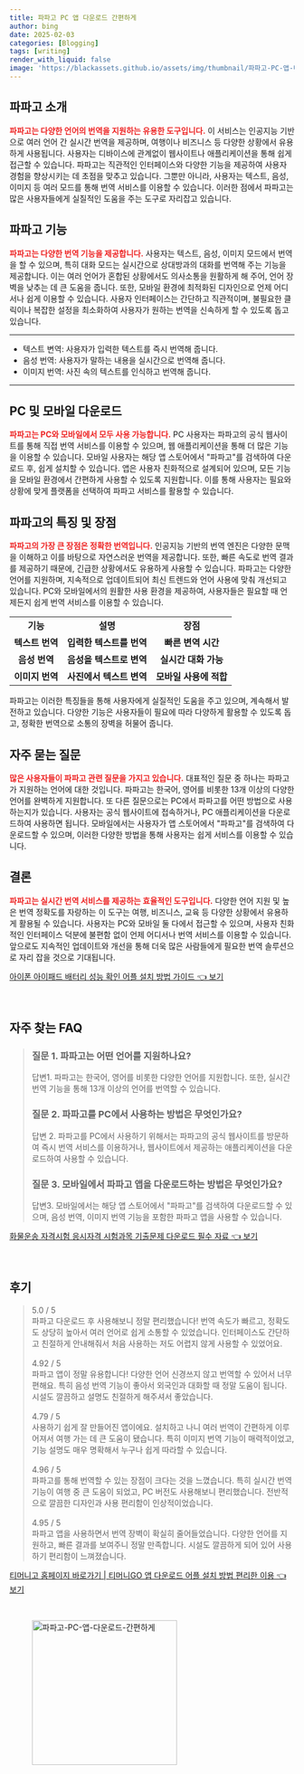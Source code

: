 ```yaml
---
title: 파파고 PC 앱 다운로드 간편하게
author: bing
date: 2025-02-03
categories: [Blogging]
tags: [writing]
render_with_liquid: false
image: 'https://blackassets.github.io/assets/img/thumbnail/파파고-PC-앱-다운로드-간편하게.webp'
---
```



<h2 id='파파고_소개'>파파고 소개</h2>

<p><b><span style="color: #ee2323;">파파고는 다양한 언어의 번역을 지원하는 유용한 도구입니다.</span></b> 이 서비스는 인공지능 기반으로 여러 언어 간 실시간 번역을 제공하며, 여행이나 비즈니스 등 다양한 상황에서 유용하게 사용됩니다. 사용자는 디바이스에 관계없이 웹사이트나 애플리케이션을 통해 쉽게 접근할 수 있습니다. 파파고는 직관적인 인터페이스와 다양한 기능을 제공하여 사용자 경험을 향상시키는 데 초점을 맞추고 있습니다. 그뿐만 아니라, 사용자는 텍스트, 음성, 이미지 등 여러 모드를 통해 번역 서비스를 이용할 수 있습니다. 이러한 점에서 파파고는 많은 사용자들에게 실질적인 도움을 주는 도구로 자리잡고 있습니다.</p>

<h2 id='파파고_기능'>파파고 기능</h2>

<p><b><span style="color: #ee2323;">파파고는 다양한 번역 기능을 제공합니다.</span></b> 사용자는 텍스트, 음성, 이미지 모드에서 번역을 할 수 있으며, 특히 대화 모드는 실시간으로 상대방과의 대화를 번역해 주는 기능을 제공합니다. 이는 여러 언어가 혼합된 상황에서도 의사소통을 원활하게 해 주어, 언어 장벽을 낮추는 데 큰 도움을 줍니다. 또한, 모바일 환경에 최적화된 디자인으로 언제 어디서나 쉽게 이용할 수 있습니다. 사용자 인터페이스는 간단하고 직관적이며, 불필요한 클릭이나 복잡한 설정을 최소화하여 사용자가 원하는 번역을 신속하게 할 수 있도록 돕고 있습니다.</p>

<hr />

<ul>
    <li>텍스트 변역: 사용자가 입력한 텍스트를 즉시 번역해 줍니다.</li>
    <li>음성 번역: 사용자가 말하는 내용을 실시간으로 번역해 줍니다.</li>
    <li>이미지 번역: 사진 속의 텍스트를 인식하고 번역해 줍니다.</li>
</ul>

<hr />

<h2 id='PC_및_모바일_다운로드'>PC 및 모바일 다운로드</h2>

<p><b><span style="color: #ee2323;">파파고는 PC와 모바일에서 모두 사용 가능합니다.</span></b> PC 사용자는 파파고의 공식 웹사이트를 통해 직접 번역 서비스를 이용할 수 있으며, 웹 애플리케이션을 통해 더 많은 기능을 이용할 수 있습니다. 모바일 사용자는 해당 앱 스토어에서 "파파고"를 검색하여 다운로드 후, 쉽게 설치할 수 있습니다. 앱은 사용자 친화적으로 설계되어 있으며, 모든 기능을 모바일 환경에서 간편하게 사용할 수 있도록 지원합니다. 이를 통해 사용자는 필요와 상황에 맞게 플랫폼을 선택하여 파파고 서비스를 활용할 수 있습니다.</p>

<h2 id='파파고의_특징_및_장점'>파파고의 특징 및 장점</h2>

<p><b><span style="color: #ee2323;">파파고의 가장 큰 장점은 정확한 번역입니다.</span></b> 인공지능 기반의 번역 엔진은 다양한 문맥을 이해하고 이를 바탕으로 자연스러운 번역을 제공합니다. 또한, 빠른 속도로 번역 결과를 제공하기 때문에, 긴급한 상황에서도 유용하게 사용할 수 있습니다. 파파고는 다양한 언어를 지원하며, 지속적으로 업데이트되어 최신 트렌드와 언어 사용에 맞춰 개선되고 있습니다. PC와 모바일에서의 원활한 사용 환경을 제공하여, 사용자들은 필요할 때 언제든지 쉽게 번역 서비스를 이용할 수 있습니다.</p>

<table>
    <tr>
        <td style="text-align: center; height: 17px;"><b>기능</b></td>
        <td style="text-align: center; height: 17px;"><b>설명</b></td>
        <td style="text-align: center; height: 17px;"><b>장점</b></td>
    </tr>
    <tr>
        <td style="text-align: center; height: 17px;"><b>텍스트 번역</b></td>
        <td style="text-align: center; height: 17px;"><b>입력한 텍스트를 번역</b></td>
        <td style="text-align: center; height: 17px;"><b>빠른 변역 시간</b></td>
    </tr>
    <tr>
        <td style="text-align: center; height: 17px;"><b>음성 번역</b></td>
        <td style="text-align: center; height: 17px;"><b>음성을 텍스트로 변역</b></td>
        <td style="text-align: center; height: 17px;"><b>실시간 대화 가능</b></td>
    </tr>
    <tr>
        <td style="text-align: center; height: 17px;"><b>이미지 번역</b></td>
        <td style="text-align: center; height: 17px;"><b>사진에서 텍스트 변역</b></td>
        <td style="text-align: center; height: 17px;"><b>모바일 사용에 적합</b></td>
    </tr>
</table>

<p>파파고는 이러한 특징들을 통해 사용자에게 실질적인 도움을 주고 있으며, 계속해서 발전하고 있습니다. 다양한 기능은 사용자들이 필요에 따라 다양하게 활용할 수 있도록 돕고, 정확한 번역으로 소통의 장벽을 허물어 줍니다.</p>

<h2 id='자주_묻는_질문'>자주 묻는 질문</h2>

<p><b><span style="color: #ee2323;">많은 사용자들이 파파고 관련 질문을 가지고 있습니다.</span></b> 대표적인 질문 중 하나는 파파고가 지원하는 언어에 대한 것입니다. 파파고는 한국어, 영어를 비롯한 13개 이상의 다양한 언어를 완벽하게 지원합니다. 또 다른 질문으로는 PC에서 파파고를 어떤 방법으로 사용하는지가 있습니다. 사용자는 공식 웹사이트에 접속하거나, PC 애플리케이션을 다운로드하여 사용하면 됩니다. 모바일에서는 사용자가 앱 스토어에서 "파파고"를 검색하여 다운로드할 수 있으며, 이러한 다양한 방법을 통해 사용자는 쉽게 서비스를 이용할 수 있습니다.</p>

<h2 id='결론'>결론</h2>

<p><b><span style="color: #ee2323;">파파고는 실시간 번역 서비스를 제공하는 효율적인 도구입니다.</span></b> 다양한 언어 지원 및 높은 번역 정확도를 자랑하는 이 도구는 여행, 비즈니스, 교육 등 다양한 상황에서 유용하게 활용될 수 있습니다. 사용자는 PC와 모바일 둘 다에서 접근할 수 있으며, 사용자 친화적인 인터페이스 덕분에 불편함 없이 언제 어디서나 번역 서비스를 이용할 수 있습니다. 앞으로도 지속적인 업데이트와 개선을 통해 더욱 많은 사람들에게 필요한 번역 솔루션으로 자리 잡을 것으로 기대됩니다.</p>


<p><a class="click-button" title="아이폰 아이패드 배터리 성능 확인 어플 설치 방법 가이드" href="https://blackassets.github.io/posts/%EC%95%84%EC%9D%B4%ED%8F%B0-%EC%95%84%EC%9D%B4%ED%8C%A8%EB%93%9C-%EB%B0%B0%ED%84%B0%EB%A6%AC-%EC%84%B1%EB%8A%A5-%ED%99%95%EC%9D%B8-%EC%96%B4%ED%94%8C-%EC%84%A4%EC%B9%98-%EB%B0%A9%EB%B2%95-%EA%B0%80%EC%9D%B4%EB%93%9C/" rel="dofollow">아이폰 아이패드 배터리 성능 확인 어플 설치 방법 가이드 👈 보기</a></p><br>
<h2 id='자주_찾는_FAQ'>자주 찾는 FAQ</h2>
<div itemscope="" itemtype="https://schema.org/FAQPage">
<blockquote>
<div itemscope="" itemprop="mainEntity" itemtype="https://schema.org/Question">
<h3 itemprop="name">질문 1. 파파고는 어떤 언어를 지원하나요?</h3>
<div itemscope="" itemprop="acceptedAnswer" itemtype="https://schema.org/Answer">
<span itemprop="text">
<p>답변1. 파파고는 한국어, 영어를 비롯한 다양한 언어를 지원합니다. 또한, 실시간 번역 기능을 통해 13개 이상의 언어를 번역할 수 있습니다.</p>
</span>
</div>
</div>
<div itemscope="" itemprop="mainEntity" itemtype="https://schema.org/Question">
<h3 itemprop="name">질문 2. 파파고를 PC에서 사용하는 방법은 무엇인가요?</h3>
<div itemscope="" itemprop="acceptedAnswer" itemtype="https://schema.org/Answer">
<span itemprop="text">
<p>답변 2. 파파고를 PC에서 사용하기 위해서는 파파고의 공식 웹사이트를 방문하여 즉시 번역 서비스를 이용하거나, 웹사이트에서 제공하는 애플리케이션을 다운로드하여 사용할 수 있습니다.</p>
</span>
</div>
</div>
<div itemscope="" itemprop="mainEntity" itemtype="https://schema.org/Question">
<h3 itemprop="name">질문 3. 모바일에서 파파고 앱을 다운로드하는 방법은 무엇인가요?</h3>
<div itemscope="" itemprop="acceptedAnswer" itemtype="https://schema.org/Answer">
<span itemprop="text">
<p>답변3. 모바일에서는 해당 앱 스토어에서 "파파고"를 검색하여 다운로드할 수 있으며, 음성 번역, 이미지 번역 기능을 포함한 파파고 앱을 사용할 수 있습니다.</p>
</span>
</div>
</div>
</blockquote>
</div>
<p><a class="click-button" title="화물운송 자격시험 응시자격 시험과목 기출문제 다운로드 필수 자료" href="https://blackassets.github.io/posts/%ED%99%94%EB%AC%BC%EC%9A%B4%EC%86%A1-%EC%9E%90%EA%B2%A9%EC%8B%9C%ED%97%98-%EC%9D%91%EC%8B%9C%EC%9E%90%EA%B2%A9-%EC%8B%9C%ED%97%98%EA%B3%BC%EB%AA%A9-%EA%B8%B0%EC%B6%9C%EB%AC%B8%EC%A0%9C-%EB%8B%A4%EC%9A%B4%EB%A1%9C%EB%93%9C-%ED%95%84%EC%88%98-%EC%9E%90%EB%A3%8C/" rel="dofollow">화물운송 자격시험 응시자격 시험과목 기출문제 다운로드 필수 자료 👈 보기</a></p><br>
<h2 id='후기'>후기</h2>
<div itemscope itemtype="https://schema.org/Product">
  <blockquote>
  <div itemprop="review" itemscope itemtype="https://schema.org/Review">
      <div itemprop="reviewRating" itemscope itemtype="https://schema.org/Rating"> <span itemprop="ratingValue">5.0</span> / <span itemprop="bestRating">5</span> </div>
      <span itemprop="reviewBody">파파고 다운로드 후 사용해보니 정말 편리했습니다! 번역 속도가 빠르고, 정확도도 상당히 높아서 여러 언어로 쉽게 소통할 수 있었습니다. 인터페이스도 간단하고 친절하게 안내해줘서 처음 사용하는 저도 어렵지 않게 사용할 수 있었어요.</span>
  </div>
  <br>
  <div itemprop="review" itemscope itemtype="https://schema.org/Review">
      <div itemprop="reviewRating" itemscope itemtype="https://schema.org/Rating"> <span itemprop="ratingValue">4.92</span> / <span itemprop="bestRating">5</span> </div>
      <span itemprop="reviewBody">파파고 앱이 정말 유용합니다! 다양한 언어 신경쓰지 않고 번역할 수 있어서 너무 편해요. 특히 음성 번역 기능이 좋아서 외국인과 대화할 때 정말 도움이 됩니다. 시설도 깔끔하고 설명도 친절하게 해주셔서 좋았습니다.</span>
  </div>
  <br>
  <div itemprop="review" itemscope itemtype="https://schema.org/Review">
      <div itemprop="reviewRating" itemscope itemtype="https://schema.org/Rating"> <span itemprop="ratingValue">4.79</span> / <span itemprop="bestRating">5</span> </div>
      <span itemprop="reviewBody">사용하기 쉽게 잘 만들어진 앱이에요. 설치하고 나니 여러 번역이 간편하게 이루어져서 여행 가는 데 큰 도움이 됐습니다. 특히 이미지 번역 기능이 매력적이었고, 기능 설명도 매우 명확해서 누구나 쉽게 따라할 수 있습니다.</span>
  </div>
  <br>
  <div itemprop="review" itemscope itemtype="https://schema.org/Review">
      <div itemprop="reviewRating" itemscope itemtype="https://schema.org/Rating"> <span itemprop="ratingValue">4.96</span> / <span itemprop="bestRating">5</span> </div>
      <span itemprop="reviewBody">파파고를 통해 번역할 수 있는 장점이 크다는 것을 느꼈습니다. 특히 실시간 번역 기능이 여행 중 큰 도움이 되었고, PC 버전도 사용해보니 편리했습니다. 전반적으로 깔끔한 디자인과 사용 편리함이 인상적이었습니다.</span>
  </div>
  <br>
  <div itemprop="review" itemscope itemtype="https://schema.org/Review">
      <div itemprop="reviewRating" itemscope itemtype="https://schema.org/Rating"> <span itemprop="ratingValue">4.95</span> / <span itemprop="bestRating">5</span> </div>
      <span itemprop="reviewBody">파파고 앱을 사용하면서 번역 장벽이 확실히 줄어들었습니다. 다양한 언어를 지원하고, 빠른 결과를 보여주니 정말 만족합니다. 시설도 깔끔하게 되어 있어 사용하기 편리함이 느껴졌습니다.</span>
  </div>
  </blockquote>
</div>
<p><a class="click-button" title="티머니고 홈페이지 바로가기 | 티머니GO 앱 다운로드 어플 설치 방법 편리한 이용" href="https://blackassets.github.io/posts/%ED%8B%B0%EB%A8%B8%EB%8B%88%EA%B3%A0-%ED%99%88%ED%8E%98%EC%9D%B4%EC%A7%80-%EB%B0%94%EB%A1%9C%EA%B0%80%EA%B8%B0-%ED%8B%B0%EB%A8%B8%EB%8B%88GO-%EC%95%B1-%EB%8B%A4%EC%9A%B4%EB%A1%9C%EB%93%9C-%EC%96%B4%ED%94%8C-%EC%84%A4%EC%B9%98-%EB%B0%A9%EB%B2%95-%ED%8E%B8%EB%A6%AC%ED%95%9C-%EC%9D%B4%EC%9A%A9/" rel="dofollow">티머니고 홈페이지 바로가기 | 티머니GO 앱 다운로드 어플 설치 방법 편리한 이용 👈 보기</a></p><br>
<figure class="image"><img src="https://blackassets.github.io/assets/img/thumbnail/파파고-PC-앱-다운로드-간편하게.webp" alt="파파고-PC-앱-다운로드-간편하게" width="256" height="256"></figure>